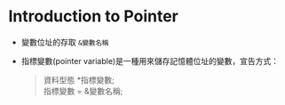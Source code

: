 # Introduction to Pointer

- 變數位址的存取 `&變數名稱`
  
- 指標變數(pointer variable)是一種用來儲存記憶體位址的變數，宣告方式：
  >資料型態 *指標變數;  
  >指標變數 = &變數名稱;
